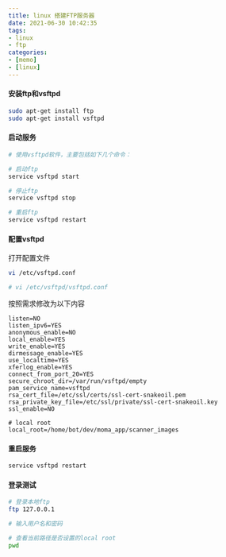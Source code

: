 ```yaml
---
title: linux 搭建FTP服务器
date: 2021-06-30 10:42:35
tags:
- linux
- ftp
categories:
- [memo]
- [linux]
---
```




#### 安装ftp和vsftpd

```bash
sudo apt-get install ftp
sudo apt-get install vsftpd
```



#### 启动服务

```bash
# 使用vsftpd软件，主要包括如下几个命令：

# 启动ftp
service vsftpd start

# 停止ftp
service vsftpd stop

# 重启ftp
service vsftpd restart
```





#### 配置vsftpd

打开配置文件

```bash
vi /etc/vsftpd.conf

# vi /etc/vsftpd/vsftpd.conf
```

按照需求修改为以下内容

```
listen=NO
listen_ipv6=YES
anonymous_enable=NO
local_enable=YES
write_enable=YES
dirmessage_enable=YES
use_localtime=YES
xferlog_enable=YES
connect_from_port_20=YES
secure_chroot_dir=/var/run/vsftpd/empty
pam_service_name=vsftpd
rsa_cert_file=/etc/ssl/certs/ssl-cert-snakeoil.pem
rsa_private_key_file=/etc/ssl/private/ssl-cert-snakeoil.key
ssl_enable=NO

# local root
local_root=/home/bot/dev/moma_app/scanner_images
```





#### 重启服务

```bash
service vsftpd restart
```





#### 登录测试

```bash
# 登录本地ftp
ftp 127.0.0.1

# 输入用户名和密码

# 查看当前路径是否设置的local root
pwd
```

